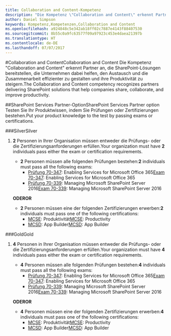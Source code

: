 ```yaml
---
title: Collaboration and Content-Kompetenz
description: "Die Kompetenz \"Collaboration and Content\" erkennt Partner an, die SharePoint-Lösungen bereitstellen, die Unternehmen dabei helfen, den Austausch und die Zusammenarbeit effizienter zu gestalten und ihre Produktivität zu steigern."
author: Daniel Simpson
keywords: Kompetenz,Kompetenzen,Collaboration and Content
ms.openlocfilehash: a924848c5e342ab18ff02c7887e4143f88407530
ms.sourcegitcommit: 8b55c0a9fc63577f09a97923c453e4daea21397b
ms.translationtype: HT
ms.contentlocale: de-DE
ms.lasthandoff: 07/07/2017
---
```

#<a name="collaboration-and-content"></a><span data-ttu-id="88a42-104">Collaboration and Content</span><span class="sxs-lookup"><span data-stu-id="88a42-104">Collaboration and Content</span></span>
<span data-ttu-id="88a42-105">Die Kompetenz "Collaboration and Content" erkennt Partner an, die SharePoint-Lösungen bereitstellen, die Unternehmen dabei helfen, den Austausch und die Zusammenarbeit effizienter zu gestalten und ihre Produktivität zu steigern.</span><span class="sxs-lookup"><span data-stu-id="88a42-105">The Collaboration and Content competency recognizes partners delivering SharePoint solutions that help companies share, collaborate, and improve productivity.</span></span>

##<a name="sharepoint-services-partner-option"></a><span data-ttu-id="88a42-106">SharePoint Services Partner-Option</span><span class="sxs-lookup"><span data-stu-id="88a42-106">SharePoint Services Partner option</span></span>
<span data-ttu-id="88a42-107">Testen Sie Ihr Produktwissen, indem Sie Prüfungen oder Zertifizierungen bestehen.</span><span class="sxs-lookup"><span data-stu-id="88a42-107">Put your product knowledge to the test by passing exams or certifications.</span></span>

###<a name="silver"></a><span data-ttu-id="88a42-108">Silver</span><span class="sxs-lookup"><span data-stu-id="88a42-108">Silver</span></span>

1. <span data-ttu-id="88a42-109">**2** Personen in Ihrer Organisation müssen entweder die Prüfungs- oder die Zertifizierungsanforderungen erfüllen.</span><span class="sxs-lookup"><span data-stu-id="88a42-109">Your organization must have **2** individuals pass either the exam or certification requirements.</span></span>

    - <span data-ttu-id="88a42-110">**2** Personen müssen alle folgenden Prüfungen bestehen:</span><span class="sxs-lookup"><span data-stu-id="88a42-110">**2** individuals must pass all the following exams:</span></span>
        - <span data-ttu-id="88a42-111">[Prüfung 70-347](https://www.microsoft.com/en-us/learning/exam-70-347.aspx): Enabling Services for Microsoft Office 365</span><span class="sxs-lookup"><span data-stu-id="88a42-111">[Exam 70-347](https://www.microsoft.com/en-us/learning/exam-70-347.aspx): Enabling Services for Microsoft Office 365</span></span>
        - <span data-ttu-id="88a42-112">[Prüfung 70-339](https://www.microsoft.com/en-us/learning/exam-70-339.aspx): Managing Microsoft SharePoint Server 2016</span><span class="sxs-lookup"><span data-stu-id="88a42-112">[Exam 70-339](https://www.microsoft.com/en-us/learning/exam-70-339.aspx): Managing Microsoft SharePoint Server 2016</span></span>

    **<span data-ttu-id="88a42-113">ODER</span><span class="sxs-lookup"><span data-stu-id="88a42-113">OR</span></span>**

    - <span data-ttu-id="88a42-114">**2** Personen müssen eine der folgenden Zertifizierungen erwerben:</span><span class="sxs-lookup"><span data-stu-id="88a42-114">**2** individuals must pass one of the following certifications:</span></span>
        - <span data-ttu-id="88a42-115">[MCSE](https://www.microsoft.com/en-us/learning/mcse-productivity-certification.aspx): Produktivität</span><span class="sxs-lookup"><span data-stu-id="88a42-115">[MCSE](https://www.microsoft.com/en-us/learning/mcse-productivity-certification.aspx): Productivity</span></span>
        - <span data-ttu-id="88a42-116">[MCSD](https://www.microsoft.com/en-us/learning/mcsd-app-builder-certification.aspx): App Builder</span><span class="sxs-lookup"><span data-stu-id="88a42-116">[MCSD](https://www.microsoft.com/en-us/learning/mcsd-app-builder-certification.aspx): App Builder</span></span>

###<a name="gold"></a><span data-ttu-id="88a42-117">Gold</span><span class="sxs-lookup"><span data-stu-id="88a42-117">Gold</span></span>
1. <span data-ttu-id="88a42-118">**4** Personen in Ihrer Organisation müssen entweder die Prüfungs- oder die Zertifizierungsanforderungen erfüllen.</span><span class="sxs-lookup"><span data-stu-id="88a42-118">Your organization must have **4** individuals pass either the exam or certification requirements.</span></span>

    - <span data-ttu-id="88a42-119">**4** Personen müssen alle folgenden Prüfungen bestehen:</span><span class="sxs-lookup"><span data-stu-id="88a42-119">**4** individuals must pass all the following exams:</span></span>
        - <span data-ttu-id="88a42-120">[Prüfung 70-347](https://www.microsoft.com/en-us/learning/exam-70-347.aspx): Enabling Services for Microsoft Office 365</span><span class="sxs-lookup"><span data-stu-id="88a42-120">[Exam 70-347](https://www.microsoft.com/en-us/learning/exam-70-347.aspx): Enabling Services for Microsoft Office 365</span></span>
        - <span data-ttu-id="88a42-121">[Prüfung 70-339](https://www.microsoft.com/en-us/learning/exam-70-339.aspx): Managing Microsoft SharePoint Server 2016</span><span class="sxs-lookup"><span data-stu-id="88a42-121">[Exam 70-339](https://www.microsoft.com/en-us/learning/exam-70-339.aspx): Managing Microsoft SharePoint Server 2016</span></span>

    **<span data-ttu-id="88a42-122">ODER</span><span class="sxs-lookup"><span data-stu-id="88a42-122">OR</span></span>**

    - <span data-ttu-id="88a42-123">**4** Personen müssen eine der folgenden Zertifizierungen erwerben:</span><span class="sxs-lookup"><span data-stu-id="88a42-123">**4** individuals must pass one of the following certifications:</span></span>
        - <span data-ttu-id="88a42-124">[MCSE](https://www.microsoft.com/en-us/learning/mcse-productivity-certification.aspx): Produktivität</span><span class="sxs-lookup"><span data-stu-id="88a42-124">[MCSE](https://www.microsoft.com/en-us/learning/mcse-productivity-certification.aspx): Productivity</span></span>
        - <span data-ttu-id="88a42-125">[MCSD](https://www.microsoft.com/en-us/learning/mcsd-app-builder-certification.aspx): App Builder</span><span class="sxs-lookup"><span data-stu-id="88a42-125">[MCSD](https://www.microsoft.com/en-us/learning/mcsd-app-builder-certification.aspx): App Builder</span></span>
 

